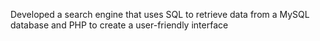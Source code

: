 Developed a search engine that uses SQL to retrieve data from a MySQL database and PHP to create a user-friendly interface

